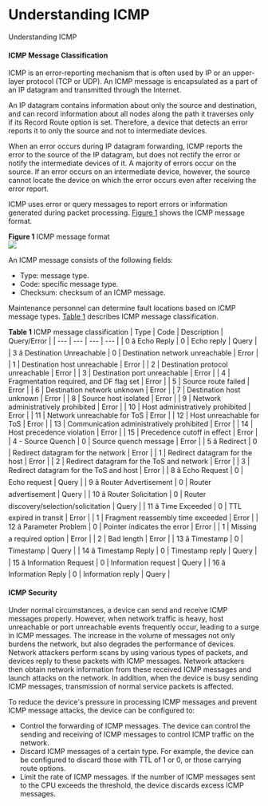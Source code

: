 Understanding ICMP
==================

Understanding ICMP

#### ICMP Message Classification

ICMP is an error-reporting mechanism that is often used by IP or an upper-layer protocol (TCP or UDP). An ICMP message is encapsulated as a part of an IP datagram and transmitted through the Internet.

An IP datagram contains information about only the source and destination, and can record information about all nodes along the path it traverses only if its Record Route option is set. Therefore, a device that detects an error reports it to only the source and not to intermediate devices.

When an error occurs during IP datagram forwarding, ICMP reports the error to the source of the IP datagram, but does not rectify the error or notify the intermediate devices of it. A majority of errors occur on the source. If an error occurs on an intermediate device, however, the source cannot locate the device on which the error occurs even after receiving the error report.

ICMP uses error or query messages to report errors or information generated during packet processing. [Figure 1](#EN-US_CONCEPT_0000001130623778__fig11536617919) shows the ICMP message format.

**Figure 1** ICMP message format  
![](figure/en-us_image_0000001176663341.png)  

An ICMP message consists of the following fields:

* Type: message type.
* Code: specific message type.
* Checksum: checksum of an ICMP message.

Maintenance personnel can determine fault locations based on ICMP message types. [Table 1](#EN-US_CONCEPT_0000001130623778__table7153062095) describes ICMP message classification.

**Table 1** ICMP message classification
| Type | Code | Description | Query/Error |
| --- | --- | --- | --- |
| 0 â Echo Reply | 0 | Echo reply | Query |
| 3 â Destination Unreachable | 0 | Destination network unreachable | Error |
| 1 | Destination host unreachable | Error |
| 2 | Destination protocol unreachable | Error |
| 3 | Destination port unreachable | Error |
| 4 | Fragmentation required, and DF flag set | Error |
| 5 | Source route failed | Error |
| 6 | Destination network unknown | Error |
| 7 | Destination host unknown | Error |
| 8 | Source host isolated | Error |
| 9 | Network administratively prohibited | Error |
| 10 | Host administratively prohibited | Error |
| 11 | Network unreachable for ToS | Error |
| 12 | Host unreachable for ToS | Error |
| 13 | Communication administratively prohibited | Error |
| 14 | Host precedence violation | Error |
| 15 | Precedence cutoff in effect | Error |
| 4 - Source Quench | 0 | Source quench message | Error |
| 5 â Redirect | 0 | Redirect datagram for the network | Error |
| 1 | Redirect datagram for the host | Error |
| 2 | Redirect datagram for the ToS and network | Error |
| 3 | Redirect datagram for the ToS and host | Error |
| 8 â Echo Request | 0 | Echo request | Query |
| 9 â Router Advertisement | 0 | Router advertisement | Query |
| 10 â Router Solicitation | 0 | Router discovery/selection/solicitation | Query |
| 11 â Time Exceeded | 0 | TTL expired in transit | Error |
| 1 | Fragment reassembly time exceeded | Error |
| 12 â Parameter Problem | 0 | Pointer indicates the error | Error |
| 1 | Missing a required option | Error |
| 2 | Bad length | Error |
| 13 â Timestamp | 0 | Timestamp | Query |
| 14 â Timestamp Reply | 0 | Timestamp reply | Query |
| 15 â Information Request | 0 | Information request | Query |
| 16 â Information Reply | 0 | Information reply | Query |



#### ICMP Security

Under normal circumstances, a device can send and receive ICMP messages properly. However, when network traffic is heavy, host unreachable or port unreachable events frequently occur, leading to a surge in ICMP messages. The increase in the volume of messages not only burdens the network, but also degrades the performance of devices. Network attackers perform scans by using various types of packets, and devices reply to these packets with ICMP messages. Network attackers then obtain network information from these received ICMP messages and launch attacks on the network. In addition, when the device is busy sending ICMP messages, transmission of normal service packets is affected.

To reduce the device's pressure in processing ICMP messages and prevent ICMP message attacks, the device can be configured to:

* Control the forwarding of ICMP messages. The device can control the sending and receiving of ICMP messages to control ICMP traffic on the network.
* Discard ICMP messages of a certain type. For example, the device can be configured to discard those with TTL of 1 or 0, or those carrying route options.
* Limit the rate of ICMP messages. If the number of ICMP messages sent to the CPU exceeds the threshold, the device discards excess ICMP messages.